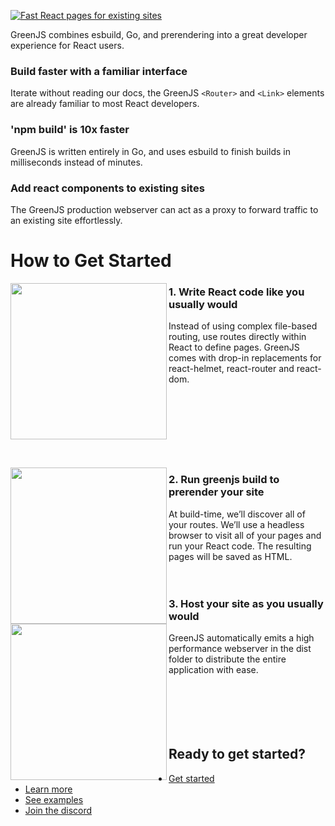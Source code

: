 [![Fast React pages for existing sites](https://pimp-my-readme.webapp.io/pimp-my-readme/sliding-text?emojis=1f3d7-fe0f&text=Fast%2520React%2520pages%2520for%2520existing%2520sites)](https://pimp-my-readme.webapp.io)

GreenJS combines esbuild, Go, and prerendering into a great developer experience for React users.

### Build faster with a familiar interface
Iterate without reading our docs, the GreenJS `<Router>` and `<Link>` elements are already familiar to most React developers.

### 'npm build' is 10x faster
GreenJS is written entirely in Go, and uses esbuild to finish builds in milliseconds instead of minutes.

### Add react components to existing sites
The GreenJS production webserver can act as a proxy to forward traffic to an existing site effortlessly.

# How to Get Started
<img src="https://greenjs.io/static/images/react-code.svg" width="250" alt="" align="left"/>

### 1. Write React code like you usually would

Instead of using complex file-based routing, use routes directly within React to define pages. GreenJS comes with drop-in replacements for react-helmet, react-router and react-dom.
<br><br><br><br><br><br><br><br>

<img src="https://greenjs.io/static/images/dist-folder-example.svg" width="250" alt="" align="left"/>

### 2. Run greenjs build to prerender your site

At build-time, we’ll discover all of your routes. We’ll use a headless browser to visit all of your pages and run your React code. The resulting pages will be saved as HTML.
<br><br><br>

<img src="https://greenjs.io/static/images/host-your-site.svg" width="250" alt="" align="left"/>

### 3. Host your site as you usually would

GreenJS automatically emits a high performance webserver in the dist folder to distribute the entire application with ease.
<br><br><br><br><br><br>

## Ready to get started?
- [Get started](https://greenjs.io/docs/getting-started)
- [Learn more](https://greenjs.io/docs/why)
- [See examples](https://greenjs.io/docs/examples)
- [Join the discord](https://discord.gg/zmbkhF8jnH)